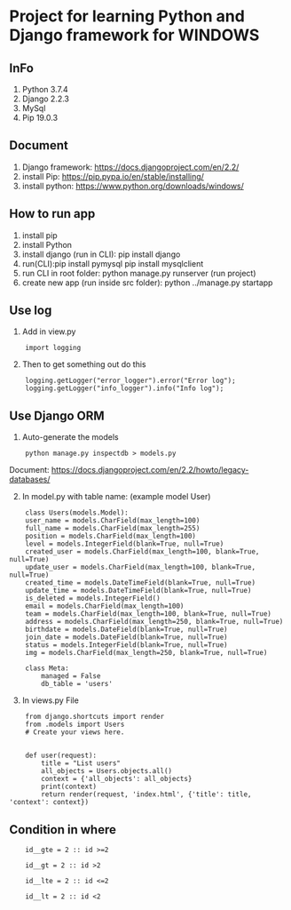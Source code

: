 # Project for learning Python and Django framework for WINDOWS

## InFo
1. Python 3.7.4
2. Django 2.2.3
3. MySql
4. Pip 19.0.3

## Document
1. Django framework: https://docs.djangoproject.com/en/2.2/
2. install Pip: https://pip.pypa.io/en/stable/installing/
3. install python: https://www.python.org/downloads/windows/

## How to run app
1. install pip
2. install Python
3. install django (run in CLI): pip install django
4. run(CLI):pip install pymysql
            pip install mysqlclient
5. run CLI in root folder: python manage.py runserver (run project)
6. create new app (run inside src folder): python ../manage.py startapp <module name>

## Use log
1. Add in view.py
```
    import logging
```
2. Then to get something out do this
```
    logging.getLogger("error_logger").error("Error log");
    logging.getLogger("info_logger").info("Info log");
```

## Use Django ORM
1. Auto-generate the models
```
    python manage.py inspectdb > models.py
```
Document: https://docs.djangoproject.com/en/2.2/howto/legacy-databases/

2. In model.py with table name: (example model User)
```
    class Users(models.Model):
    user_name = models.CharField(max_length=100)
    full_name = models.CharField(max_length=255)
    position = models.CharField(max_length=100)
    level = models.IntegerField(blank=True, null=True)
    created_user = models.CharField(max_length=100, blank=True, null=True)
    update_user = models.CharField(max_length=100, blank=True, null=True)
    created_time = models.DateTimeField(blank=True, null=True)
    update_time = models.DateTimeField(blank=True, null=True)
    is_deleted = models.IntegerField()
    email = models.CharField(max_length=100)
    team = models.CharField(max_length=100, blank=True, null=True)
    address = models.CharField(max_length=250, blank=True, null=True)
    birthdate = models.DateField(blank=True, null=True)
    join_date = models.DateField(blank=True, null=True)
    status = models.IntegerField(blank=True, null=True)
    img = models.CharField(max_length=250, blank=True, null=True)

    class Meta:
        managed = False
        db_table = 'users'
```

3. In views.py File
```
    from django.shortcuts import render
    from .models import Users
    # Create your views here.


    def user(request):
        title = "List users"
        all_objects = Users.objects.all()
        context = {'all_objects': all_objects}
        print(context)
        return render(request, 'index.html', {'title': title, 'context': context})
```

## Condition in where
```
    id__gte = 2 :: id >=2

    id__gt = 2 :: id >2

    id__lte = 2 :: id <=2

    id__lt = 2 :: id <2
```